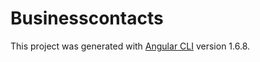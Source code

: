# Businesscontacts

This project was generated with [Angular CLI](https://github.com/angular/angular-cli) version 1.6.8.
